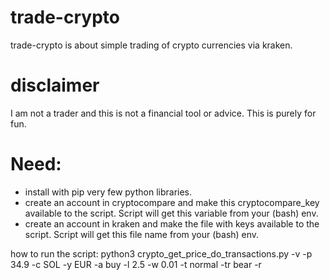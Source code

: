 # trade-crypto
trade-crypto is about simple trading of crypto currencies via kraken.  

# disclaimer 
I am not a trader and this is not a financial tool or advice. This is purely for fun.

# Need: 
- install with pip very few python libraries. 
- create an account in cryptocompare and make this cryptocompare_key available to the script. Script will get this variable from your (bash) env. 
- create an account in kraken and make the file with keys available to the script. Script will get this file name from your (bash) env.

how to run the script: 
python3 crypto_get_price_do_transactions.py -v -p 34.9  -c SOL  -y EUR  -a buy  -l 2.5   -w 0.01 -t normal -tr bear -r

